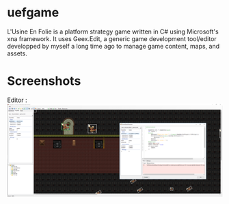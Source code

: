 # uefgame
L'Usine En Folie is a platform strategy game written in C# using Microsoft's xna framework. 
It uses Geex.Edit, a generic game development tool/editor developped by myself a long time ago to manage game content, maps, and assets.

# Screenshots
Editor :
![Editor screenshot](https://github.com/Scriptopathe/uefgame/blob/master/editor-screenshot.png)
